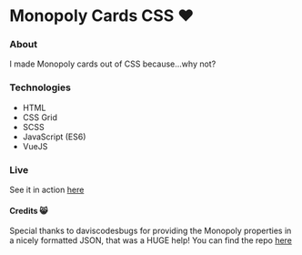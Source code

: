 # Monopoly Cards CSS :heart:

### About
I made Monopoly cards out of CSS because...why not?

### Technologies
* HTML
* CSS Grid
* SCSS
* JavaScript (ES6)
* VueJS

### Live
See it in action [here](https://yxnely.github.io/monopoly-cards/)

#### Credits :smile_cat:
Special thanks to  daviscodesbugs for providing the Monopoly properties in a nicely formatted JSON, that was a HUGE help! You can find the repo [here](https://github.com/daviscodesbugs/gamepiece-json/)